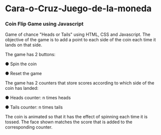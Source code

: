 # Cara-o-Cruz-Juego-de-la-moneda

### Coin Flip Game using Javascript
Game of chance "Heads or Tails" using HTML, CSS and Javascript.
The objective of the game is to add a point to each side of the coin each time it lands on that side.

The game has 2 buttons:

● Spin the coin

● Reset the game

The game has 2 counters that store scores according to which side of the coin has landed:

● Heads counter: n times heads

● Tails counter: n times tails

The coin is animated so that it has the effect of spinning each time it is tossed. 
The face shown matches the score that is added to the corresponding counter.
